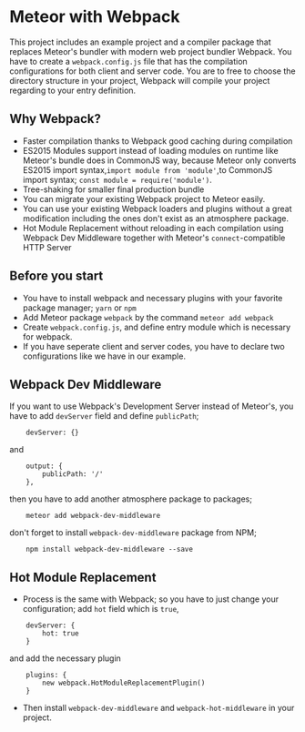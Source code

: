 # Meteor with Webpack
This project includes an example project and a compiler package that replaces Meteor's bundler with modern web project bundler Webpack.
You have to create a `webpack.config.js` file that has the compilation configurations for both client and server code.
You are to free to choose the directory structure in your project, Webpack will compile your project regarding to your entry definition.

## Why Webpack?
- Faster compilation thanks to Webpack good caching during compilation
- ES2015 Modules support instead of loading modules on runtime like Meteor's bundle does in CommonJS way, because Meteor only converts ES2015 import syntax,`import module from 'module'`,to CommonJS import syntax; `const module = require('module')`.
- Tree-shaking for smaller final production bundle
- You can migrate your existing Webpack project to Meteor easily.
- You can use your existing Webpack loaders and plugins without a great modification including the ones don't exist as an atmosphere package.
- Hot Module Replacement without reloading in each compilation using Webpack Dev Middleware together with Meteor's `connect`-compatible HTTP Server

## Before you start
- You have to install webpack and necessary plugins with your favorite package manager; `yarn` or `npm`
- Add Meteor package `webpack` by the command `meteor add webpack`
- Create `webpack.config.js`, and define entry module which is necessary for webpack.
- If you have seperate client and server codes, you have to declare two configurations like we have in our example.

## Webpack Dev Middleware
If you want to use Webpack's Development Server instead of Meteor's, you have to add `devServer` field and define `publicPath`;
```
    devServer: {}
```
and
```
    output: {
        publicPath: '/'
    },
```
then you have to add another atmosphere package to packages;
```
    meteor add webpack-dev-middleware
```
don't forget to install `webpack-dev-middleware` package from NPM;
```
    npm install webpack-dev-middleware --save
```

## Hot Module Replacement
- Process is the same with Webpack; so you have to just change your configuration;
add `hot` field which is `true`,
```
    devServer: {
        hot: true
    }
```
and add the necessary plugin
```
    plugins: {
        new webpack.HotModuleReplacementPlugin()
    }
```
- Then install `webpack-dev-middleware` and `webpack-hot-middleware` in your project.
